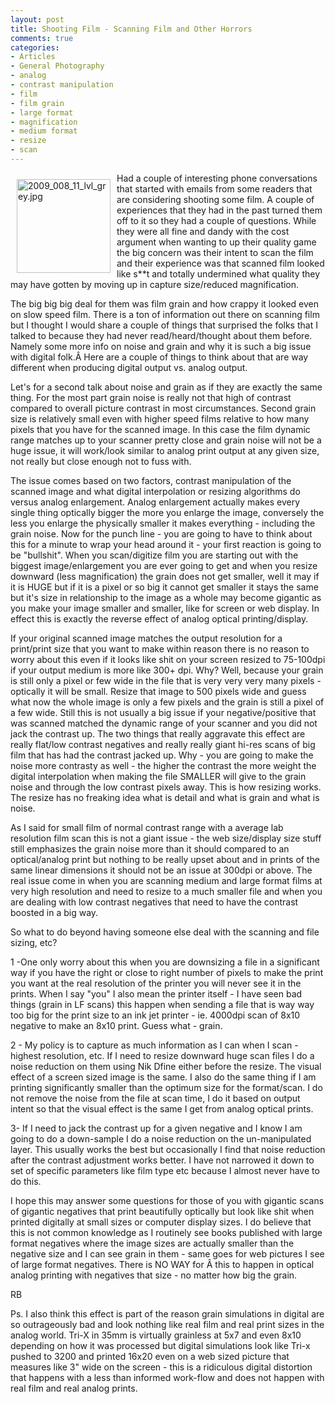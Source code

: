 ```yaml
---
layout: post
title: Shooting Film - Scanning Film and Other Horrors
comments: true
categories:
- Articles
- General Photography
- analog
- contrast manipulation
- film
- film grain
- large format
- magnification
- medium format
- resize
- scan
---
```

<a rel="lightbox" href="/wp-content/uploads/2009/11/2009_008_11_lvl_grey.jpg"><img title="2009_008_11_lvl_grey.jpg" src="/wp-content/uploads/2009/11/.thumbs/.2009_008_11_lvl_grey.jpg" border="0" alt="2009_008_11_lvl_grey.jpg" hspace="10" vspace="10" width="150" height="150" align="left" /></a>Had a couple of interesting phone conversations that started with emails from some readers that are considering shooting some film. A couple of experiences that they had in the past turned them off to it so they had a couple of questions. While they were all fine and dandy with the cost argument when wanting to up their quality game the big concern was their intent to scan the film and their experience was that scanned film looked like s**t and totally undermined what quality they may have gotten by moving up in capture size/reduced magnification.

The big big big deal for them was film grain and how crappy it looked even on slow speed film. There is a ton of information out there on scanning film but I thought I would share a couple of things that surprised the folks that I talked to because they had never read/heard/thought about them before. Namely some more info on noise and grain and why it is such a big issue with digital folk.Â Here are a couple of things to think about that are way different when producing digital output vs. analog output.

Let's for a second talk about noise and grain as if they are exactly the same thing. For the most part grain noise is really not that high of contrast compared to overall picture contrast in most circumstances. Second grain size is relatively small even with higher speed films relative to how many pixels that you have for the scanned image. In this case the film dynamic range matches up to your scanner pretty close and grain noise will not be a huge issue, it will work/look similar to analog print output at any given size, not really but close enough not to fuss with.

The issue comes based on two factors, contrast manipulation of the scanned image and what digital interpolation or resizing algorithms do versus analog enlargement. Analog enlargement actually makes every single thing optically bigger the more you enlarge the image, conversely the less you enlarge the physically smaller it makes everything - including the grain noise. Now for the punch line - you are going to have to think about this for a minute to wrap your head around it - your first reaction is going to be "bullshit". When you scan/digitize film you are starting out with the biggest image/enlargement you are ever going to get and when you resize downward (less magnification) the grain does not get smaller, well it may if it is HUGE but if it is a pixel or so big it cannot get smaller it stays the same but it's size in relationship to the image as a whole may become gigantic as you make your image smaller and smaller, like for screen or web display. In effect this is exactly the reverse effect of analog optical printing/display.

If your original scanned image matches the output resolution for a print/print size that you want to make within reason there is no reason to worry about this even if it looks like shit on your screen resized to 75-100dpi if your output medium is more like 300+ dpi. Why? Well, because your grain is still only a pixel or few wide in the file that is very very very many pixels - optically it will be small. Resize that image to 500 pixels wide and guess what now the whole image is only a few pixels and the grain is still a pixel of a few wide. Still this is not usually a big issue if your negative/positive that was scanned matched the dynamic range of your scanner and you did not jack the contrast up. The two things that really aggravate this effect are really flat/low contrast negatives and really really giant hi-res scans of big film that has had the contrast jacked up. Why - you are going to make the noise more contrasty as well - the higher the contrast the more weight the digital interpolation when making the file SMALLER will give to the grain noise and through the low contrast pixels away. This is how resizing works. The resize has no freaking idea what is detail and what is grain and what is noise.

As I said for small film of normal contrast range with a average lab resolution film scan this is not a giant issue - the web size/display size stuff still emphasizes the grain noise more than it should compared to an optical/analog print but nothing to be really upset about and in prints of the same linear dimensions it should not be an issue at 300dpi or above. The real issue come in when you are scanning medium and large format films at very high resolution and need to resize to a much smaller file and when you are dealing with low contrast negatives that need to have the contrast boosted in a big way.

So what to do beyond having someone else deal with the scanning and file sizing, etc?

1 -One only worry about this when you are downsizing a file in a significant way if you have the right or close to right number of pixels to make the print you want at the real resolution of the printer you will never see it in the prints. When I say "you" I also mean the printer itself - I have seen bad things (grain in LF scans) this happen when sending a file that is way way too big for the print size to an ink jet printer - ie. 4000dpi scan of 8x10 negative to make an 8x10 print. Guess what - grain.

2 - My policy is to capture as much information as I can when I scan - highest resolution, etc. If I need to resize downward huge scan files I do a noise reduction on them using Nik Dfine either before the resize. The visual effect of a screen sized image is the same. I also do the same thing if I am printing significantly smaller than the optimum size for the format/scan. I do not remove the noise from the file at scan time, I do it based on output intent so that the visual effect is the same I get from analog optical prints.

3- If I need to jack the contrast up for a given negative and I know I am going to do a down-sample I do a noise reduction on the un-manipulated layer. This usually works the best but occasionally I find that noise reduction after the contrast adjustment works better. I have not narrowed it down to set of specific parameters like film type etc because I almost never have to do this.

I hope this may answer some questions for those of you with gigantic scans of gigantic negatives that print beautifully optically but look like shit when printed digitally at small sizes or computer display sizes. I do believe that this is not common knowledge as I routinely see books published with large format negatives where the image sizes are actually smaller than the negative size and I can see grain in them - same goes for web pictures I see of large format negatives. There is NO WAY for Â this to happen in optical analog printing with negatives that size - no matter how big the grain.

RB

Ps. I also think this effect is part of the reason grain simulations in digital are so outrageously bad and look nothing like real film and real print sizes in the analog world. Tri-X in 35mm is virtually grainless at 5x7 and even 8x10 depending on how it was processed but digital simulations look like Tri-x pushed to 3200 and printed 16x20 even on a web sized picture that measures like 3" wide on the screen - this is a ridiculous digital distortion that happens with a less than informed work-flow and does not happen with real film and real analog prints.